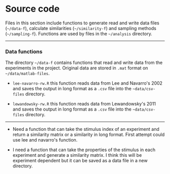 # Source code

Files in this section include functions to generate read and write data files 
(`~/data-f`), calculate similarities (`~/similarity-f`) and sampling methods 
(`~/sampling-f`). Functions are used by files in the `~/analysis` directory.

----
### Data functions

The directory `~/data-f` contains functions that read and write data from the 
experiments in the project. Original data are stored in `.mat` format on 
`~/data/matlab-files`.

  - `lee-navarro-rw.R` this function reads data from Lee and Navarro's 2002 
  and saves the output in long format as a `.csv` file into the 
  `~data/csv-files` directory.
  
  - `lewandowsky-rw.R` this function reads data from Lewandowsky's 2011 
  and saves the output in long format as a `.csv` file into the 
  `~data/csv-files` directory.

----

- Need a function that can take the stimulus index of an experiment and return 
a similarity matrix or a similarity in long format. First attempt could use 
lee and navarro's function.

- I need a function that can take the properties of the stimulus in each 
experiment and generate a similarity matrix. I think this will be
experiment dependent but it can be saved as a data file in a new directory.

